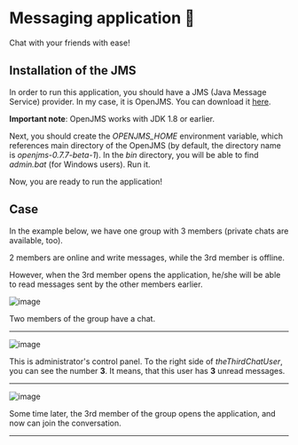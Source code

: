 # Messaging application 💬
Chat with your friends with ease!

## Installation of the JMS
In order to run this application, you should have a JMS (Java Message Service) provider.
In my case, it is OpenJMS.
You can download it [here](http://openjms.sourceforge.net/downloads.html).

**Important note**: OpenJMS works with JDK 1.8 or earlier.

Next, you should create the _OPENJMS_HOME_ environment variable,
which references main directory of the OpenJMS (by default, the directory name is _openjms-0.7.7-beta-1_).
In the _bin_ directory, you will be able to find _admin.bat_ (for Windows users). Run it.

Now, you are ready to run the application!

## Case
In the example below, we have one group with 3 members (private chats are available, too).

2 members are online and write messages, while the 3rd member is offline.

However, when the 3rd member opens the application, he/she will be able to read messages sent by the other members earlier.

![image](https://user-images.githubusercontent.com/70007684/180035302-39b6d605-dcbe-4902-a18b-547614953885.png)

Two members of the group have a chat.

---

![image](https://user-images.githubusercontent.com/70007684/180035518-3bffbba5-5042-473b-86a8-c8f15d59ac3e.png)

This is administrator's control panel.
To the right side of _theThirdChatUser_, you can see the number **3**. It means, that this user has **3** unread messages.

---

![image](https://user-images.githubusercontent.com/70007684/180036019-31a3ebee-f68a-4382-9545-41457364df9e.png)

Some time later, the 3rd member of the group opens the application, and now can join the conversation.

---
